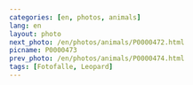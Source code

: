 ```yaml
---
categories: [en, photos, animals]
lang: en
layout: photo
next_photo: /en/photos/animals/P0000472.html
picname: P0000473
prev_photo: /en/photos/animals/P0000474.html
tags: [Fotofalle, Leopard]
---
```

